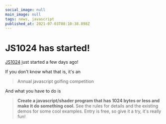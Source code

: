 ```yaml
---
social_image: null
main_image: null
tags: news, javascript
published_at: 2021-07-03T08:10:38.898Z
---
```


# JS1024 has started!

[JS1024](https://js1024.fun/) just started a few days ago!

If you don't know what that is, it's an

> Annual javascript golfing competition

And what you have to do is

> **Create a javascript/shader program that has 1024 bytes or less and make it do something cool.** See the rules for details and the existing demos for some cool examples. Entry is free, so give it a try, it's really fun!